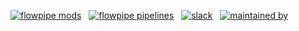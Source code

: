 [![flowpipe mods](https://img.shields.io/badge/mods-76-blue)](https://hub.flowpipe.io/) &nbsp;
[![flowpipe pipelines](https://img.shields.io/badge/pipelines-509-blue)](https://hub-flowpipe-io-git-main-turbot.vercel.app/mods) &nbsp;
[![slack](https://img.shields.io/badge/slack-2297-blue)](https://turbot.com/community/join?utm_id=gspreadme&utm_source=github&utm_medium=repo&utm_campaign=github&utm_content=readme) &nbsp;
[![maintained by](https://img.shields.io/badge/maintained%20by-Turbot-blue)](https://turbot.com?utm_id=gspreadme&utm_source=github&utm_medium=repo&utm_campaign=github&utm_content=readme)

